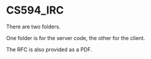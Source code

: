 # CS594_IRC

There are two folders. 

One folder is for the server code, the other for the client.

The RFC is also provided as a PDF. 

